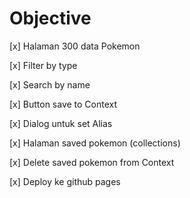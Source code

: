 # Objective

[x] Halaman 300 data Pokemon

[x] Filter by type

[x] Search by name

[x] Button save to Context

[x] Dialog untuk set Alias

[x] Halaman saved pokemon (collections)

[x] Delete saved pokemon from Context

[x] Deploy ke github pages

